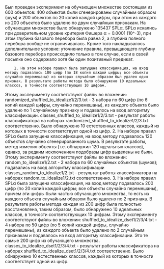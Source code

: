 Был проведен эксперимент на обучающем множестве состоящем из 600 объектов: 400 объектов были сгенерированы случайным образом (шум) и 200 объектов по 20 копий каждой цифры, при этом из каждого из 200 объектов было удалено по двум случайным признакам. На обучающем множестве было обнаружено 135437 SPLα. SPLα искались при доверительном уровне критерия Фишера α = 0.0001 (10^-3), при этом глубина базового перебора была равна 2, а глубина полного перебора вообще не ограничивалась. Кроме того накладывалось дополнительное условие: уточнение правила, превыщающего глубину базового перебора происходило только в том случае, если в своей посылке оно содержало хотя бы один позитивный предикат.

        1. На этом наборе правил была запущена классификация, на вход методу подавалось 180 цифр (по 18 копий каждой цифры; все объекты случайно перемешаны) из которых случайным образом был удален один признак. В результате работы метода было обнаружено 10 идеальных классов, в точности соответствующих 10 цифрам. 
Этому эксперименту соответствуют файлы во вложении:
randomized_shuffled_to_idealize1/2/3.txt - 3 набора по 60 цифр (по 6 копий каждой цифры, случайно перемешаны), из каждого объекта было удалено по 1 случайному признаку и подавалось на вход алгоритму классификации.
classes_shuffled_to_idealize1/2/3.txt - результат работы классификатора на наборах randomized_shuffled_to_idealize1/2/3.txt соответственно. Было обнаружено 10 естественных классов, каждый из которых в точности соответствует одной из цифр.
       2.  На наборе правил SPLα была запущена классификация, на вход методу подавалось 120 объектов случайно сгенерированного шума. В результате работы, метод изменил объекты (т.е. обнаружил 120 идеальных классов), однако, за редким исключением подобразы цифр выделены не были.
Этому эксперименту соответствуют файлы во вложении:
random_to_idealize1/2.txt - 2 набора по 60 случайных объектов (шумов); подавались на вход алгоритму классификации
classes_random_to_idealize1/2.txt - результат работы классификатора на наборах random_to_idealize1/2.txt соответственно.
       3. На наборе правил SPLα была запущена классификация, на вход методу подавалось 200 цифр (по 20 копий каждой цифры; все объекты случайно перемешаны), причем эти цифры были частью обучающего множества, то есть из каждого объекта случайным образом было удалено по 2 признака. В результате работы метода каждая из 200 цифр была полностью восстановлена, таким образом, было обнаружено 10 идеальных классов, в точности соответствующих 10 цифрам.
Этому эксперименту соответствуют файлы во вложении:
shuffled_to_idealize_dset1/2/3/4.txt - 4 набора по 50 цифр (по 5 копий каждой цифры, случайно перемешаны), из каждого объекта было удалено по 2 случайным признакам и подавалось на вход алгоритму классификации. Это те самые 200 цифр из обучающего множества.
classes_to_idealize_dset1/2/3/4.txt - результат работы классификатора на наборах shuffled_to_idealize_dset1/2/3/4.txt соответственно. Было обнаружено 10 естественных классов, каждый из которых в точности соответствует одной из цифр.
